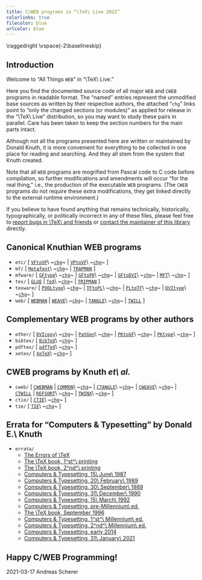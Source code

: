 ```yaml
---
title: C/WEB programs in “\TeX\ Live 2022”
colorlinks: true
filecolor: blue
urlcolor: blue
---
```

\raggedright
\vspace{-2\baselineskip}

## Introduction

Welcome to “All Things `WEB`” in “\TeX\ Live.”

Here you find the documented source code of all major `WEB` and `CWEB` programs
in readable format.  The “named” entries represent the unmodified base sources
as written by their respective authors, the attached “`chg`” links point to
“only the changed sections (or modules)” as applied for release in the
“\TeX\ Live” distribution, so you may want to study these pairs in parallel.
Care has been taken to keep the section numbers for the main parts intact.

Although not all the programs presented here are written or maintained by
Donald Knuth, it is more convenient for everything to be collected in one place
for reading and searching.  And they all stem from the system that Knuth
created.

Note that all `WEB` programs are mogrified from Pascal code to C code before
compilation, so further modifications and amendments will occur “for the real
thing,” i.e., the production of the executable `WEB` programs.  (The `CWEB`
programs do not require these extra modifications, they get linked directly to
the external runtime environment.)

If you believe to have found anything that remains technically, historically,
typographically, or politically incorrect in any of these files, please feel
free to [report bugs in \TeX\ and friends](https://tug.org/texmfbug/) or
[contact the maintainer of this library](mailto:andreas_github@freenet.de)
directly.

## Canonical Knuthian WEB programs

* `etc/` \[
  [`VFtoVP`](etc/vftovp.pdf)\ ~[`chg`](etc/vftovp-changes.pdf)~ \|
  [`VPtoVF`](etc/vptovf.pdf)\ ~[`chg`](etc/vptovf-changes.pdf)~ \]
* `mf/` \[
  [`Metafont`](mf/mf.pdf)\ ~[`chg`](mf/mf-changes.pdf)~ \|
  [`TRAPMAN`](mf/trapman.pdf) \]
* `mfware/` \[
  [`GFtype`](mfware/gftype.pdf)\ ~[`chg`](mfware/gftype-changes.pdf)~ \|
  [`GFtoPK`](mfware/gftopk.pdf)\ ~[`chg`](mfware/gftopk-changes.pdf)~ \|
  [`GFtoDVI`](mfware/gftodvi.pdf)\ ~[`chg`](mfware/gftodvi-changes.pdf)~ \|
  [`MFT`](mfware/mft.pdf)\ ~[`chg`](mfware/mft-changes.pdf)~ \]
* `tex/` \[
  [`GLUE`](tex/glue.pdf) \|
  [`TeX`](tex/tex.pdf)\ ~[`chg`](tex/tex-changes.pdf)~ \|
  [`TRIPMAN`](tex/tripman.pdf) \]
* `texware/` \[
  [`POOLtype`](texware/pooltype.pdf)\ ~[`chg`](texware/pooltype-changes.pdf)~ \|
  [`TFtoPL`](texware/tftopl.pdf)\ ~[`chg`](texware/tftopl-changes.pdf)~ \|
  [`PLtoTF`](texware/pltotf.pdf)\ ~[`chg`](texware/pltotf-changes.pdf)~ \|
  [`DVItype`](texware/dvitype.pdf)\ ~[`chg`](texware/dvitype-changes.pdf)~ \]
* `web/` \[
  [`WEBMAN`](web/webman.pdf) \|
  [`WEAVE`](web/weave.pdf)\ ~[`chg`](web/weave-changes.pdf)~ \|
  [`TANGLE`](web/tangle.pdf)\ ~[`chg`](web/tangle-changes.pdf)~ \|
  [`TWILL`](web/twill.pdf) \]

## Complementary WEB programs by other authors

* `other/` \[
  [`DVIcopy`](other/dvicopy.pdf)\ ~[`chg`](other/dvicopy-changes.pdf)~ \|
  [`PatGen`](other/patgen.pdf)\ ~[`chg`](other/patgen-changes.pdf)~ \|
  [`PKtoGF`](other/pktogf.pdf)\ ~[`chg`](other/pktogf-changes.pdf)~ \|
  [`PKtype`](other/pktype.pdf)\ ~[`chg`](other/pktype-changes.pdf)~ \]
* `bibtex/` \[ [`BibTeX`](bibtex/bibtex.pdf)\ ~[`chg`](bibtex/bibtex-changes.pdf)~ \]
* `pdftex/` \[ [`pdfTeX`](pdftex/pdftex.pdf)\ ~[`chg`](pdftex/pdftex-changes.pdf)~ \]
* `xetex/` \[ [`XeTeX`](xetex/xetex.pdf)\ ~[`chg`](xetex/xetex-changes.pdf)~ \]

## CWEB programs by Knuth _et\ al._

* `cweb/` \[
  [`CWEBMAN`](cweb/cwebman.pdf) \|
  [`COMMON`](cweb/common.pdf)\ ~[`chg`](cweb/common-changes.pdf)~ \|
  [`CTANGLE`](cweb/ctangle.pdf)\ ~[`chg`](cweb/ctangle-changes.pdf)~ \|
  [`CWEAVE`](cweb/cweave.pdf)\ ~[`chg`](cweb/cweave-changes.pdf)~ \|\
  [`CTWILL`](cweb/ctwill.pdf) \|
  [`REFSORT`](cweb/refsort.pdf)\ ~[`chg`](cweb/refsort-changes.pdf)~ \|
  [`TWINX`](cweb/twinx.pdf)\ ~[`chg`](cweb/twinx-changes.pdf)~ \]
* `ctie/` \[ [`CTIE`](ctie/ctie.pdf)\ ~[`chg`](ctie/ctie-changes.pdf)~ \]
* `tie/` \[ [`TIE`](tie/tie.pdf)\ ~[`chg`](tie/tie-changes.pdf)~ \]

## Errata for “Computers & Typesetting” by Donald E.\ Knuth

* `errata/`
  * [The Errors of \TeX](errata/errorlog.pdf)
  * [The \TeX book, 1^st^\ printing](errata/errata.one.pdf)
  * [The \TeX book, 2^nd^\ printing](errata/errata.two.pdf)
  * [Computers & Typesetting, 15\ June\ 1987](errata/errata.three.pdf)
  * [Computers & Typesetting, 20\ February\ 1989](errata/errata.four.pdf)
  * [Computers & Typesetting, 30\ September\ 1989](errata/errata.five.pdf)
  * [Computers & Typesetting, 31\ December\ 1990](errata/errata.six.pdf)
  * [Computers & Typesetting, 15\ March\ 1992](errata/errata.seven.pdf)
  * [Computers & Typesetting, pre-Millennium\ ed.](errata/errata.eight.pdf)
  * [The \TeX book, September 1996](errata/errata.nine.pdf)
  * [Computers & Typesetting, 1^st^\ Millennium\ ed.](errata/errata.ten.pdf)
  * [Computers & Typesetting, 2^nd^\ Millennium\ ed.](errata/errata.eleven.pdf)
  * [Computers & Typesetting, early 2014](errata/errata.twelve.pdf)
  * [Computers & Typesetting, 31\ January\ 2021](errata/errata.pdf)

## Happy C/WEB Programming!

2021-03-17 Andreas Scherer
